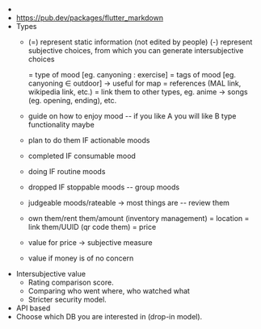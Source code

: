-
- https://pub.dev/packages/flutter_markdown
- Types
	- (=) represent static information (not edited by people)
	  (-) represent subjective choices, from which you can generate intersubjective choices
	  
	  = type of mood [eg. canyoning : exercise]
	  = tags of mood [eg. canyoning ∈ outdoor] -> useful for map
	  = references (MAL link, wikipedia link, etc.)
	  = link them to other types, eg. anime -> songs (eg. opening, ending), etc.
	- guide on how to enjoy mood
	  -- if you like A you will like B type functionality maybe
	- plan to do them IF actionable moods
	- completed IF consumable mood
	- doing IF routine moods
	- dropped IF stoppable moods
	  -- group moods
	- judgeable moods/rateable -> most things are
	  -- review them
	- own them/rent them/amount (inventory management)
	  = location
	  = link them/UUID (qr code them)
	  = price
	- value for price -> subjective measure
	- value if money is of no concern
- Intersubjective value
	- Rating comparison score.
	- Comparing who went where, who watched what
	- Stricter security model.
- API based
- Choose which DB you are interested in (drop-in model).
